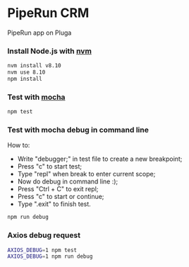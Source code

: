 # PipeRun CRM
PipeRun app on Pluga

### Install Node.js with [nvm](https://github.com/creationix/nvm)
```sh
nvm install v8.10
nvm use 8.10
npm install
```

### Test with [mocha](https://github.com/mochajs/mocha)
```sh
npm test
```

### Test with mocha debug in command line
How to:
  - Write "debugger;" in test file to create a new breakpoint;
  - Press "c" to start test;
  - Type "repl" when break to enter current scope;
  - Now do debug in command line :);
  - Press "Ctrl + C" to exit repl;
  - Press "c" to start or continue;
  - Type ".exit" to finish test.
```sh
npm run debug
```

### Axios debug request
```sh
AXIOS_DEBUG=1 npm test
AXIOS_DEBUG=1 npm run debug
```
